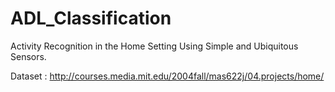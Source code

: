 # ADL_Classification
Activity Recognition in the Home Setting Using Simple and Ubiquitous Sensors.

Dataset : http://courses.media.mit.edu/2004fall/mas622j/04.projects/home/
